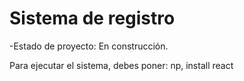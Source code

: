 <h1> Sistema de registro</h1>

-Estado de proyecto: En construcción.

Para  ejecutar el sistema, debes poner:
np, install react

